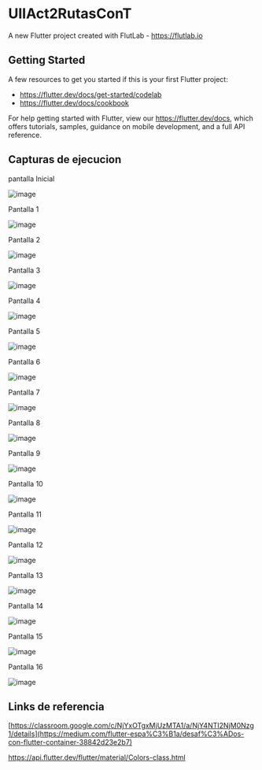 # UIIAct2RutasConT

A new Flutter project created with FlutLab - https://flutlab.io

## Getting Started

A few resources to get you started if this is your first Flutter project:

- https://flutter.dev/docs/get-started/codelab
- https://flutter.dev/docs/cookbook

For help getting started with Flutter, view our
https://flutter.dev/docs, which offers tutorials,
samples, guidance on mobile development, and a full API reference.

## Capturas de ejecucion


pantalla Inicial

![image](https://github.com/HectorRezaRamirez18/UII-RutasContainerT/assets/143548137/7a87ce63-1fba-4e5b-b488-85dec107de35)



Pantalla 1

![image](https://github.com/HectorRezaRamirez18/UII-RutasContainerT/assets/143548137/f08c1b87-078b-437e-abf6-81ab99d8bdb0)

Pantalla 2

![image](https://github.com/HectorRezaRamirez18/UII-RutasContainerT/assets/143548137/d614600b-cf94-4d21-83fd-f202816899ca)

Pantalla 3

![image](https://github.com/HectorRezaRamirez18/UII-RutasContainerT/assets/143548137/893178f9-f2b2-48d1-b2bf-b5d9ffbabb47)

Pantalla 4

![image](https://github.com/HectorRezaRamirez18/UII-RutasContainerT/assets/143548137/fed05041-6b36-48eb-92b6-45edc5f20af5)

Pantalla 5

![image](https://github.com/HectorRezaRamirez18/UII-RutasContainerT/assets/143548137/f12ba3ed-0032-4de3-a578-14c1f8484714)

Pantalla 6

![image](https://github.com/HectorRezaRamirez18/UII-RutasContainerT/assets/143548137/9adcfa51-9250-48b4-816c-8227eab21557)

Pantalla 7

![image](https://github.com/HectorRezaRamirez18/UII-RutasContainerT/assets/143548137/50a8dccf-9d51-41f2-b486-6bab28b8a294)

Pantalla 8

![image](https://github.com/HectorRezaRamirez18/U2Act2RutasConta0534/assets/143548137/d311138f-6ccd-4800-86ba-abba9c8a0c15)


Pantalla 9

![image](https://github.com/HectorRezaRamirez18/UII-RutasContainerT/assets/143548137/d67e69cb-90b3-4c6f-a171-c4a7b0ab2679)

Pantalla 10

![image](https://github.com/HectorRezaRamirez18/UII-RutasContainerT/assets/143548137/fe4e123c-d63a-47e3-bff3-5843d21606cb)

Pantalla 11

![image](https://github.com/HectorRezaRamirez18/UII-RutasContainerT/assets/143548137/a11b719c-ec75-46f1-8009-a91a6b09250c)

Pantalla 12

![image](https://github.com/HectorRezaRamirez18/UII-RutasContainerT/assets/143548137/0e19c223-1482-4ed3-99a7-e14d15fc6352)

Pantalla 13

![image](https://github.com/HectorRezaRamirez18/UII-RutasContainerT/assets/143548137/ea3d80fe-2392-4a1f-8514-942281eca5ff)

Pantalla 14

![image](https://github.com/HectorRezaRamirez18/UII-RutasContainerT/assets/143548137/f3506088-3ded-4828-a156-78596c22e880)

Pantalla 15

![image](https://github.com/HectorRezaRamirez18/UII-RutasContainerT/assets/143548137/35229140-42c9-4c30-8de9-fba9ddfa79b4)

Pantalla 16

![image](https://github.com/HectorRezaRamirez18/UII-RutasContainerT/assets/143548137/fc26d410-809f-4009-8060-ef3413673d6f)


## Links de referencia

[https://classroom.google.com/c/NjYxOTgxMjUzMTA1/a/NjY4NTI2NjM0Nzg1/details](https://medium.com/flutter-espa%C3%B1a/desaf%C3%ADos-con-flutter-container-38842d23e2b7)

https://api.flutter.dev/flutter/material/Colors-class.html


